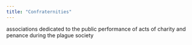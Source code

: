 ```yaml
---
title: "Confraternities"
---
```

associations dedicated to the public performance of acts of charity and penance during the plague 
society

